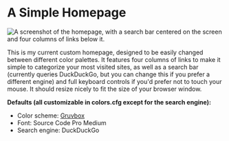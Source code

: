 
# A Simple Homepage

![A screenshot of the homepage, with a search bar centered on the screen and four columns of links below it.](https://repository-images.githubusercontent.com/409030626/081d2615-8731-4310-8615-61b6b0be5284)

This is my current custom homepage, designed to be easily changed between different color palettes. It features four columns of links to make it simple to categorize your most visited sites, as well as a search bar (currently queries DuckDuckGo, but you can change this if you prefer a different engine) and full keyboard controls if you'd prefer not to touch your mouse. It should resize nicely to fit the size of your browser window.

**Defaults (all customizable in colors.cfg except for the search engine):**

  - Color scheme: [Gruvbox](https://github.com/morhetz/gruvbox)
  - Font: Source Code Pro Medium
  - Search engine: DuckDuckGo
